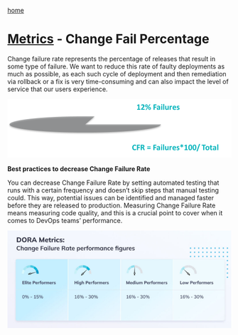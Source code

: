 [home](../README.md)
# [Metrics](README.md) - Change Fail Percentage


Change failure rate represents the percentage of releases that result in some type of failure. We want to reduce this rate of faulty deployments as much as possible, as each such cycle of deployment and then remediation via rollback or a fix is very time-consuming and can also impact the level of service that our users experience.

![Change Fail Percentage Pie Chart](../../images/change-fail-percentage-chart.png)

**Best practices to decrease Change Failure Rate**

You can decrease Change Failure Rate by setting automated testing that runs with a certain frequency and doesn’t skip steps that manual testing could. This way, potential issues can be identified and managed faster before they are released to production. Measuring Change Failure Rate means measuring code quality, and this is a crucial point to cover when it comes to DevOps teams’ performance.

![Change Fail Percentage - DORA Metrics](../../images/change-fail-percentage-dora.png)
